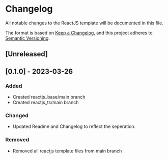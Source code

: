 # Changelog
All notable changes to the ReactJS template will be documented in this file.

The format is based on [Keep a Changelog](https://keepachangelog.com/en/1.0.0/),
and this project adheres to [Semantic Versioning](https://semver.org/spec/v2.0.0.html).

## [Unreleased]

## [0.1.0] - 2023-03-26

### Added
- Created reactjs_base/main branch
- Created reactjs_ts/main branch

### Changed
- Updated Readme and Changelog to reflect the seperation.

### Removed
- Removed all reactjs template files from main branch